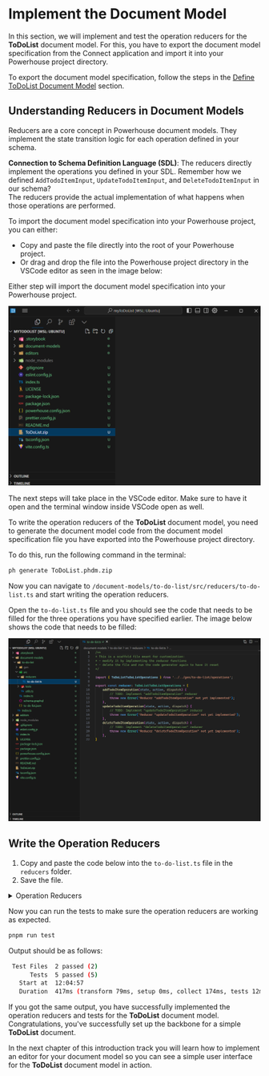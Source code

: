 # Implement the Document Model

In this section, we will implement and test the operation reducers for the **ToDoList** document model. For this, you have to export the document model specification from the Connect application and import it into your Powerhouse project directory. 

To export the document model specification, follow the steps in the [Define ToDoList Document Model](/academy/GetStarted/DefineToDoListDocumentModel) section.

## Understanding Reducers in Document Models

Reducers are a core concept in Powerhouse document models. They implement the state transition logic for each operation defined in your schema.

**Connection to Schema Definition Language (SDL)**: The reducers directly implement the operations you defined in your SDL. Remember how we defined `AddTodoItemInput`, `UpdateTodoItemInput`, and `DeleteTodoItemInput` in our schema?   
The reducers provide the actual implementation of what happens when those operations are performed.

To import the document model specification into your Powerhouse project, you can either:
 
- Copy and paste the file directly into the root of your Powerhouse project.
- Or drag and drop the file into the Powerhouse project directory in the VSCode editor as seen in the image below:

Either step will import the document model specification into your Powerhouse project.

![vscode image](./images/vscode.png)

The next steps will take place in the VSCode editor. Make sure to have it open and the terminal window inside VSCode open as well. 


To write the operation reducers of the **ToDoList** document model, you need to generate the document model code from the document model specification file you have exported into the Powerhouse project directory.

To do this, run the following command in the terminal:

```bash
ph generate ToDoList.phdm.zip
```

Now you can navigate to `/document-models/to-do-list/src/reducers/to-do-list.ts` and start writing the operation reducers.

Open the `to-do-list.ts` file and you should see the code that needs to be filled for the three operations you have specified earlier. The image below shows the code that needs to be filled:

![to-do-list ts file](./images/reducers.png)

## Write the Operation Reducers

1. Copy and paste the code below into the `to-do-list.ts` file in the `reducers` folder.
2. Save the file.


<details>
<summary>Operation Reducers</summary>
```typescript
import { ToDoListToDoListOperations } from '../../gen/to-do-list/operations.js';

// REMARKS: This is our main reducer object that implements all operations defined in the schema.
// The ToDoListToDoListOperations type is auto-generated from our SDL and ensures type safety.
export const reducer: ToDoListToDoListOperations = {
  // REMARKS: The addTodoItemOperation adds a new item to our todolist.
  // - state: The current document state that we can modify
  // - action: Contains the operation type and input data from the client
  // - dispatch: Function to trigger additional operations (not used here)
  addTodoItemOperation(state, action, dispatch) {
    // REMARKS: While this looks like we're directly mutating state, Powerhouse
    // handles immutability behind the scenes, creating a new state object.
    state.items.push({
      id: action.input.id,      // Using the client-provided ID
      text: action.input.text,  // Setting the todo text from input
      checked: false,           // New items always start unchecked
    });
  },

  // REMARKS: The updateTodoItemOperation modifies an existing todo item.
  // It handles partial updates, allowing only specific fields to be updated.
  updateTodoItemOperation(state, action, dispatch) {
    // REMARKS: First find the item we want to update by its ID
    const item = state.items.find(item => item.id === action.input.id);
    
    // REMARKS: Proper error handling if item doesn't exist
    if (!item) {
      throw new Error(`Item with id ${action.input.id} not found`);
    }
    
    // REMARKS: We only update fields that were included in the input
    // This allows for partial updates (only update what was provided)
    if (action.input.text) {
      item.text = action.input.text;
    }
    if (typeof action.input.checked === 'boolean') {
      item.checked = action.input.checked;
    }
  },

  // REMARKS: The deleteTodoItemOperation removes an item from the list.
  // This showcases functional programming with array filters for immutable updates.
  deleteTodoItemOperation(state, action, dispatch) {
    // REMARKS: Create a new array containing only items that don't match the ID
    // This is a common pattern for immutable array updates in JavaScript
    state.items = state.items.filter(item => item.id !== action.input.id);
  },
};
```
</details>

## Write the Operation Reducers Tests

In order to make sure the operation reducers are working as expected, you need to write tests for them.

Navigate to `/document-models/to-do-list/src/reducers/tests/to-do-list.test.ts` and copy and paste the code below into the file. Save the file.

Here are the tests for the three operations implemented in the reducers file. This test file creates an empty ToDoList document model, then adds a todo item, updates it and deletes it.

<details>
<summary>Operation Reducers Tests</summary>
```typescript
import utils from '../../gen/utils';
import { reducer } from '../../gen/reducer';
import * as creators from '../../gen/creators';
import { ToDoListDocument } from '../../gen/types';

// REMARKS:
// These tests demonstrate the event sourcing principles of our document model.
// Each operation is recorded in the document's operations list and affects the state.

describe('Todolist Operations', () => {
    let document: ToDoListDocument;

    beforeEach(() => {
        // REMARKS: We start with a fresh, empty document for each test
        document = utils.createDocument();
    });

    it('should handle addTodoItem operation', () => {
        // REMARKS: We create an input object matching our AddTodoItemInput schema
        const input = { id: '1', text: 'Buy milk' };
        
        // REMARKS: We apply the operation to get a new document state
        // Note how we use the creators to generate the operation action
        const updatedDocument = reducer(document, creators.addTodoItem(input));

        // REMARKS: We verify that:
        // 1. The operation was recorded in the document's operation history
        // 2. The state was updated according to our reducer implementation
        expect(updatedDocument.operations.global).toHaveLength(1);
        expect(updatedDocument.operations.global[0].type).toBe('ADD_TODO_ITEM');
        expect(updatedDocument.state.global.items).toHaveLength(1);
        expect(updatedDocument.state.global.items[0].text).toBe('Buy milk');
    });

    it('should handle updateTodoItem operation', () => {
        // REMARKS: For update, we first need to add an item, then update it
        // This demonstrates the sequential application of operations
        const addInput = { id: '1', text: 'Buy milk' };
        const updateInput = { id: '1', text: 'Buy bread' };

        // REMARKS: Operations are applied in sequence, building up document state
        const createdDocument = reducer(document, creators.addTodoItem(addInput));
        const updatedDocument = reducer(createdDocument, creators.updateTodoItem(updateInput));

        // REMARKS: Now we have 2 operations in history, and the state reflects both
        expect(updatedDocument.operations.global).toHaveLength(2);
        expect(updatedDocument.state.global.items[0].text).toBe('Buy bread');
    });

    it('should handle deleteTodoItem operation', () => {
        // REMARKS: Similar pattern - add an item, then delete it
        const addInput = { id: '1', text: 'Buy milk' };
        const deleteInput = { id: '1' };

        const createdDocument = reducer(document, creators.addTodoItem(addInput));
        const updatedDocument = reducer(createdDocument, creators.deleteTodoItem(deleteInput));

        // REMARKS: After deletion, we still have 2 operations in history,
        // but the items array is now empty again in the final state
        expect(updatedDocument.operations.global).toHaveLength(2);
        expect(updatedDocument.state.global.items).toHaveLength(0);
    });
});
```
</details>

Now you can run the tests to make sure the operation reducers are working as expected.

```bash
pnpm run test
```

Output should be as follows:

```bash
 Test Files  2 passed (2)
      Tests  5 passed (5)
   Start at  12:04:57
   Duration  417ms (transform 79ms, setup 0ms, collect 174ms, tests 12ms, environment 0ms, prepare 158ms)
```

If you got the same output, you have successfully implemented the operation reducers and tests for the **ToDoList** document model. Congratulations, you've successfully set up the backbone for a simple **ToDoList** document. 

In the next chapter of this introduction track you will learn how to implement an editor for your document model so you can see a simple user interface for the **ToDoList** document model in action.